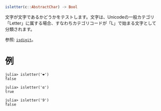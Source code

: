 ```julia
isletter(c::AbstractChar) -> Bool
```

文字が文字であるかどうかをテストします。文字は、Unicodeの一般カテゴリ「Letter」に属する場合、すなわちカテゴリコードが「L」で始まる文字として分類されます。

参照: [`isdigit`](@ref)。

# 例

```jldoctest
julia> isletter('❤')
false

julia> isletter('α')
true

julia> isletter('9')
false
```
